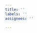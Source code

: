 ```yaml
---
title: ''
labels: ''
assignees: ''

---
```


<!-- Welcome!
- [ ] My issue is not a duplicate
- [ ] My issue relates to the Records and Tuples proposal and not a [follow-on proposal](https://github.com/tc39/proposal-record-tuple#are-there-any-follow-up-proposals-being-considered)
-->
